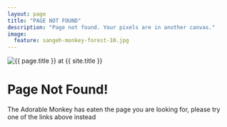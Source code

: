 ```yaml
---
layout: page
title: "PAGE NOT FOUND"
description: "Page not found. Your pixels are in another canvas."
image:
  feature: sangeh-monkey-forest-10.jpg
---  
```

<img src="{{ site.url }}/images/hmfaysal-404.jpg" alt="{{ page.title }} at {{ site.title }}">

<div class="text-center">
	<h1>Page Not Found!</h1>
	<p>The Adorable Monkey has eaten the page you are looking for,
	please try one of the links above instead</p>
</div>
